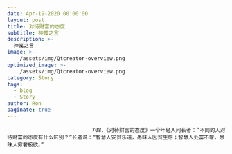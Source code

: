 ```yaml
---
date: Apr-19-2020 00:00:00
layout: post
title: 对待财富的态度
subtitle: 神寓之言
description: >-
  神寓之言
image: >-
    /assets/img/Qtcreator-overview.png
optimized_image: >-
    /assets/img/Qtcreator-overview.png
category: Story
tags:
  - blog
  - Story
author: Ron
paginate: true
---
```


							　　708，《对待财富的态度》一个年轻人问长者：“不同的人对待财富的态度有什么区别？”长者说：“智慧人安贫乐道，愚昧人因贫生怨；智慧人处富不奢，愚昧人穷奢极欲。”
